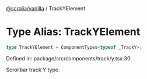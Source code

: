 [@scrolia/vanilla](../README.md) / TrackYElement

# Type Alias: TrackYElement

```ts
type TrackYElement = ComponentTypes<typeof _TrackY>;
```

Defined in: package/src/components/track/y.tsx:30

Scrollbar track Y type.
